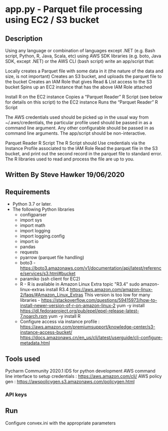 app.py - Parquet file processing using EC2 / S3 bucket
======================================================

## Description

Using any language or combination of languages except .NET (e.g. Bash script, Python, R, Java, Scala, etc) using AWS SDK libraries (e.g. boto, Java
SDK, except .NET) or the AWS CLI (bash script) write an app/script that:

Locally creates a Parquet file with some data in it (the nature of the data and size, is not important)
Creates an S3 bucket, and uploads the parquet file to the bucket
Creates an IAM Role that gives Read & List access to the S3 bucket
Spins up an EC2 instance that has the above IAM Role attached

Install R on the EC2 instance
Copies a “Parquet Reader” R Script (see below for details on this script) to the EC2 instance
Runs the “Parquet Reader” R Script

The AWS credentials used should be picked up in the usual way from ~/.aws/credentials, the particular profile used should be passed in as a
command line argument.
Any other configurable should be passed in as command line arguments. The app/script should be non-interactive.

Parquet Reader R Script
The R Script should
Use credentials via the Instance Profile associated to the IAM Role
Read the parquet file in the S3 bucket, and print out the second record in the parquet file to standard error.
The R libraries used to read and process the file are up to you.

## Written By Steve Hawker 19/06/2020

## Requirements

 - Python 3.7 or later.
 - The following Python libraries
   - configparser
   - import sys
   - import math
   - import logging
   - import logging.config
   - import io
   - pandas
   - requests
   - pyarrow (parquet file handling)
   - boto3 - https://boto3.amazonaws.com/v1/documentation/api/latest/reference/services/s3.html#bucket
   - paramiko (ssh client for EC2)
   - R - R is available in Amazon Linux Extra topic "R3.4"
     sudo amazon-linux-extras install R3.4
     https://aws.amazon.com/amazon-linux-2/faqs/#Amazon_Linux_Extras
    This version is too low for many libraries - https://stackoverflow.com/questions/59415973/how-to-install-newer-version-of-r-on-amazon-linux-2
    yum -y install https://dl.fedoraproject.org/pub/epel/epel-release-latest-7.noarch.rpm
    yum -y install R
   - Configure access via instance profile : https://aws.amazon.com/premiumsupport/knowledge-center/s3-instance-access-bucket/
     https://docs.amazonaws.cn/en_us/cli/latest/userguide/cli-configure-metadata.html
## Tools used
Pycharm Community 2020.1 IDS for python development
AWS command line interface to setup credentials : https://aws.amazon.com/cli/ 
AWS policy gen : https://awspolicygen.s3.amazonaws.com/policygen.html

### API keys

## Run	

Configure convex.ini with the appropriate parameters












